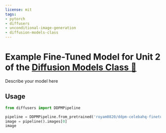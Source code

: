 ```yaml
---
license: mit
tags:
- pytorch
- diffusers
- unconditional-image-generation
- diffusion-models-class
---
```


# Example Fine-Tuned Model for Unit 2 of the [Diffusion Models Class 🧨](https://github.com/huggingface/diffusion-models-class)

Describe your model here

## Usage

```python
from diffusers import DDPMPipeline

pipeline = DDPMPipeline.from_pretrained('royam0820/ddpm-celebahq-finetuned-butterflies-2epochs')
image = pipeline().images[0]
image
```
